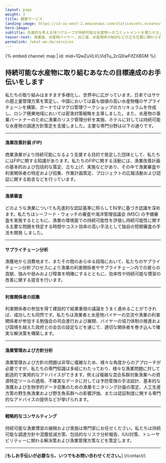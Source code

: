 ```yaml
---
layout: page 
weight: 3
title: 顧客サービス
landing-image: https://s3-us-west-2.amazonaws.com/staticassets.oceanoutcomes.org/rollover+images/vision-and-mission-hover.jpg
hero-image:
subtitle: 先進的な考えを持つグループが持続可能な水産物へのコミットメントを果たせるよう支援をしています。
teaser-text: 漁業者、水産物バイヤー、加工者、水産関係のNGOなどの立ち位置に関わらず、持続可能性に取り組まなければならない状況は環境の面でもビジネスの面でもこれまでにないほど強くなっています。私たちにぜひそのお手伝いをさせてください。
permalink: /what-we-do/services
---
```


<div class="map-section">
  <div class="grid-container">
    {% embed channel: map | id: mid=1QwZuVLVLVidTu_2cQXwFifZX8GM %}
  </div>
</div>

<h2>持続可能な水産物に取り組むあなたの目標達成のお手伝いをします</h2>

私たちの取り組みはますます多様化し、世界中に広がっています。日本ではサケの遡上量管理方策を策定し、中国においては最も価値の高い水産物種のサプライチェーンを構築、ガーナではマグロ管理ワークショップのカリキュラムを作成し、ロシア極東地域においては密漁対策戦略を主導しました。また、水産物の事業パートナーのために漁業のリスク管理分析を実施、ホテルに対しては持続可能な水産物の調達方針策定を支援しました。主要な専門分野は以下の通りです。

----

<h4>漁業改善計画 (FIP)</h4>
 
商業漁業がより持続可能になるよう支援する目的で発足した団体として、私たちにはFIPに関する知識があります。私たちのFIPに関する活動には、漁業改善計画の基本的および包括的な策定、立ち上げ、実施などがあり、その中で漁業審査や利害関係者の特定および招集、作業計画策定、プロジェクトの広報活動および認証に関する助言などを行っています。

----

<h4>漁業審査</h4>
 
どのような漁業についても先進的な認証基準に照らして科学に基づき認識を深めます。私たちはシーフード・ウォッチの審査や海洋管理協議会 (MSC) の予備審査を実施するとともに、漁業の環境面での持続可能性を評価し持続可能性に関する主要な問題を特定する時間やコスト効率の高い手法として独自の短期審査の手法を開発 しました。

----

<h4>サプライチェーン分析</h4>
 
漁獲地から消費地まで、またその間のあらゆる段階において、私たちのサプライチェーン分析プロセスにより漁業の利害関係者やサプライチェーン内での彼らの貢献、強みや弱みおよび障害を明確にするとともに、効率性や持続可能な慣習の改善に関する提言を行います。

----

<h4>利害関係者の招集</h4>
 
利害関係者の参加を得て建設的で結果重視の議論をうまく進めることができれば、成功したも同然です。私たちは漁業者と水産物バイヤーの交流や漁業の利害関係者が参加する勉強会の司会進行および展開、バイヤーの協力体制の推進および国境を越えた政府との会合の設定などを通じて、適切な関係者を巻き込んで確実な解決策を構築します。

----

<h4>漁業管理および方針分析</h4>

漁業管理および方針の問題は非常に複雑なため、様々な角度からのアプローチが必要ですが、私たちの専門知識は多岐にわたっており、様々な漁業問題に対して創造的で実用的なアドバイスができます。例えば複雑な混合系群対象漁業への資源特定ツールの適用、不確実なデータに対しては予防管理の手法設計、基本的な漁獲および生物学的データ収集のための漁業モニタリング計画の策定、人工生産方策の野生魚漁業および野生魚系群への影響評価、または認証制度に関する専門的なアドバイスの提供などが挙げられます。 

----

<h4>戦略的なコンサルティング</h4>

持続可能な漁業慣習の展開および実施は専門家にお任せください。私たちは持続可能な調達方針や混獲低減方策、包括的なリスク分析報告、IUU対策、トレーサビリティーに関わる解決策および漁業管理方策などを策定します。

----

[**もしお手伝いが必要なら、いつでもお問い合わせください。**] (/contact/)
